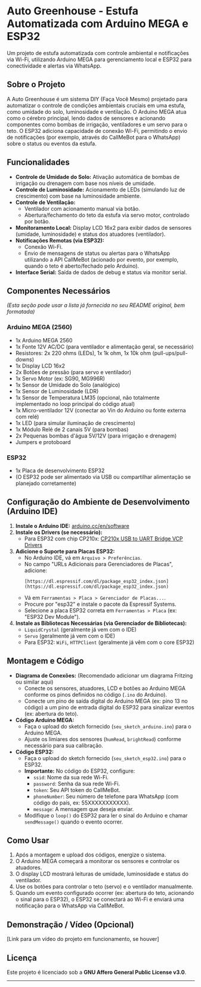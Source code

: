 # Auto Greenhouse - Estufa Automatizada com Arduino MEGA e ESP32

Um projeto de estufa automatizada com controle ambiental e notificações via Wi-Fi, utilizando Arduino MEGA para gerenciamento local e ESP32 para conectividade e alertas via WhatsApp.

## Sobre o Projeto

A Auto Greenhouse é um sistema DIY (Faça Você Mesmo) projetado para automatizar o controle de condições ambientais cruciais em uma estufa, como umidade do solo, luminosidade e ventilação. O Arduino MEGA atua como o cérebro principal, lendo dados de sensores e acionando componentes como bombas de irrigação, ventiladores e um servo para o teto. O ESP32 adiciona capacidade de conexão Wi-Fi, permitindo o envio de notificações (por exemplo, através do CallMeBot para o WhatsApp) sobre o status ou eventos da estufa.

## Funcionalidades

* **Controle de Umidade do Solo:** Ativação automática de bombas de irrigação ou drenagem com base nos níveis de umidade.
* **Controle de Luminosidade:** Acionamento de LEDs (simulando luz de crescimento) com base na luminosidade ambiente.
* **Controle de Ventilação:**
    * Ventilador com acionamento manual via botão.
    * Abertura/fechamento do teto da estufa via servo motor, controlado por botão.
* **Monitoramento Local:** Display LCD 16x2 para exibir dados de sensores (umidade, luminosidade) e status dos atuadores (ventilador).
* **Notificações Remotas (via ESP32):**
    * Conexão Wi-Fi.
    * Envio de mensagens de status ou alertas para o WhatsApp utilizando a API CallMeBot (acionado por evento, por exemplo, quando o teto é aberto/fechado pelo Arduino).
* **Interface Serial:** Saída de dados de debug e status via monitor serial.

## Componentes Necessários

*(Esta seção pode usar a lista já fornecida no seu README original, bem formatada)*

### Arduino MEGA (2560)
* 1x Arduino MEGA 2560
* 1x Fonte 12V AC/DC (para ventilador e alimentação geral, se necessário)
* Resistores: 2x 220 ohms (LEDs), 1x 1k ohm, 1x 10k ohm (pull-ups/pull-downs)
* 1x Display LCD 16x2
* 2x Botões de pressão (para servo e ventilador)
* 1x Servo Motor (ex: SG90, MG996R)
* 1x Sensor de Umidade do Solo (analógico)
* 1x Sensor de Luminosidade (LDR)
* 1x Sensor de Temperatura LM35 (opcional, não totalmente implementado no loop principal do código atual)
* 1x Micro-ventilador 12V (conectar ao Vin do Arduino ou fonte externa com relé)
* 1x LED (para simular iluminação de crescimento)
* 1x Módulo Relé de 2 canais 5V (para bombas)
* 2x Pequenas bombas d'água 5V/12V (para irrigação e drenagem)
* Jumpers e protoboard

### ESP32
* 1x Placa de desenvolvimento ESP32
* (O ESP32 pode ser alimentado via USB ou compartilhar alimentação se planejado corretamente)

## Configuração do Ambiente de Desenvolvimento (Arduino IDE)

1.  **Instale o Arduino IDE:** [arduino.cc/en/software](https://www.arduino.cc/en/software)
2.  **Instale os Drivers (se necessário):**
    * Para ESP32 com chip CP210x: [CP210x USB to UART Bridge VCP Drivers](https://www.silabs.com/developers/usb-to-uart-bridge-vcp-drivers)
3.  **Adicione o Suporte para Placas ESP32:**
    * No Arduino IDE, vá em `Arquivo > Preferências`.
    * No campo "URLs Adicionais para Gerenciadores de Placas", adicione:
        ```
        [https://dl.espressif.com/dl/package_esp32_index.json](https://dl.espressif.com/dl/package_esp32_index.json)
        ```
    * Vá em `Ferramentas > Placa > Gerenciador de Placas...`.
    * Procure por "esp32" e instale o pacote da Espressif Systems.
    * Selecione a placa ESP32 correta em `Ferramentas > Placa` (ex: "ESP32 Dev Module").
4.  **Instale as Bibliotecas Necessárias (via Gerenciador de Bibliotecas):**
    * `LiquidCrystal` (geralmente já vem com o IDE)
    * `Servo` (geralmente já vem com o IDE)
    * Para ESP32: `WiFi`, `HTTPClient` (geralmente já vêm com o core ESP32)

## Montagem e Código

* **Diagrama de Conexões:** (Recomendado adicionar um diagrama Fritzing ou similar aqui)
    * Conecte os sensores, atuadores, LCD e botões ao Arduino MEGA conforme os pinos definidos no código (`.ino` do Arduino).
    * Conecte um pino de saída digital do Arduino MEGA (ex: pino 13 no código) a um pino de entrada digital do ESP32 para sinalizar eventos (ex: abertura do teto).
* **Código Arduino MEGA:**
    * Faça o upload do sketch fornecido (`seu_sketch_arduino.ino`) para o Arduino MEGA.
    * Ajuste os limiares dos sensores (`humRead`, `brightRead`) conforme necessário para sua calibração.
* **Código ESP32:**
    * Faça o upload do sketch fornecido (`seu_sketch_esp32.ino`) para o ESP32.
    * **Importante:** No código do ESP32, configure:
        * `ssid`: Nome da sua rede Wi-Fi.
        * `password`: Senha da sua rede Wi-Fi.
        * `token`: Seu API token do CallMeBot.
        * `phoneNumber`: Seu número de telefone para WhatsApp (com código do país, ex: 55XXXXXXXXXXX).
        * `message`: A mensagem que deseja enviar.
    * Modifique o `loop()` do ESP32 para ler o sinal do Arduino e chamar `sendMessage()` quando o evento ocorrer.

## Como Usar

1.  Após a montagem e upload dos códigos, energize o sistema.
2.  O Arduino MEGA começará a monitorar os sensores e controlar os atuadores.
3.  O display LCD mostrará leituras de umidade, luminosidade e status do ventilador.
4.  Use os botões para controlar o teto (servo) e o ventilador manualmente.
5.  Quando um evento configurado ocorrer (ex: abertura do teto, acionando o sinal para o ESP32), o ESP32 se conectará ao Wi-Fi e enviará uma notificação para o WhatsApp via CallMeBot.

## Demonstração / Vídeo (Opcional)

[Link para um vídeo do projeto em funcionamento, se houver]

## Licença

Este projeto é licenciado sob a **GNU Affero General Public License v3.0**.

---
